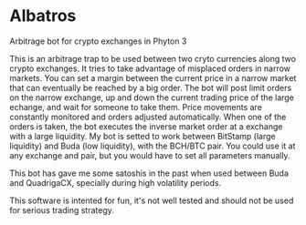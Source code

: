 # Albatros
Arbitrage bot for crypto exchanges in Phyton 3

This is an arbitrage trap to be used between two cryto currencies along two crypto exchanges.
It tries to take advantage of misplaced orders in narrow markets. You can set a margin between the current price in a narrow market that can eventually be reached by a big order. The bot will post limit orders on the narrow exchange, up and down the current trading price of the large echange, and wait for someone to take them. Price movements are constantly monitored and orders adjusted automatically.
When one of the orders is taken, the bot executes the inverse market order at a exchange with a large liquidity.
My bot is setted to work between BitStamp (large liquidity) and Buda (low liquidity), with the BCH/BTC pair.
You could use it at any exchange and pair, but you would have to set all parameters manually.

This bot has gave me some satoshis in the past when used between Buda and QuadrigaCX, specially during high volatility periods.

This software is intented for fun, it's not well tested and should not be used for serious trading strategy.
